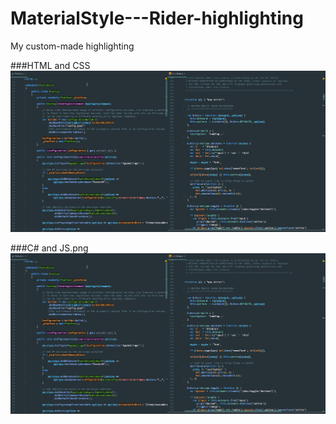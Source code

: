 # MaterialStyle---Rider-highlighting
My custom-made highlighting

###HTML and CSS
![Image](https://github.com/Polyterative/MaterialStyle---Rider-highlighting/blob/master/C%23%20and%20JS.png)

###C# and JS.png
![Image](https://github.com/Polyterative/MaterialStyle---Rider-highlighting/blob/master/C%23%20and%20JS.png)

